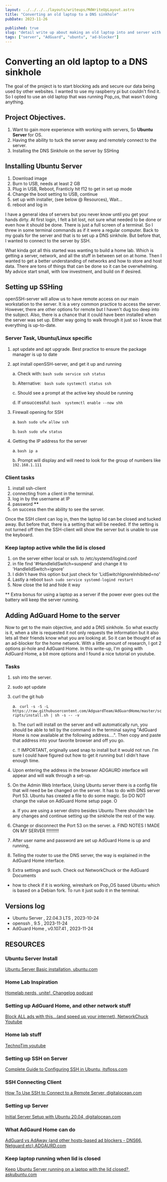 ```yaml
---
layout: ../../../../layouts/writeups/MdWriteUpLayout.astro
title: "Converting an old laptop to a DNS sinkhole"
pubDate: 2023-11-26

published: true
slug: "detail write up about making an old laptop into and server with Ubuntu, adding the ability to remote desktop using open-SSH, Finally adding a network level ad-blocker with adGuard home"
tags: ["server", "AdGuard", "ubuntu", "ad-blocker"]
---
```


# Converting an old laptop to a DNS sinkhole

The goal of the project is to start blocking ads and secure our data being used by other websites. I wanted to use my raspberry pi but couldn't find it. So I opted to use an old laptop that was running Pop_os, that wasn't doing anything.

## Project Objectives.

1.  Want to gain more experience with working with servers, So <strong>Ubuntu Server</strong> for OS.
1.  Having the ability to tuck the server away and remotely connect to the server.
1.  Installing the DNS Sinkhole on the server by SSHing

## Installing Ubuntu Server

1. Download image
1. Burn to USB, needs at least 2 GB
1. Plug in USB, Reboot, Franticly hit f12 to get in set up mode
1. Change the boot setting to USB, continue
1. set up with installer, (see below @ Resources), Wait...
1. reboot and log in

I have a general idea of servers but you never know until you get your hands dirty. At first login, I felt a bit lost, not sure what needed to be done or even how it should be done. There is just a full screen of a terminal. So I threw in some terminal commands as if it were a regular computer. Back to my goals for the server and that is to set up a DNS sinkhole. But before that, I wanted to connect to the server by SSH.

What kinda got all this started was wanting to build a home lab. Which is getting a server, network, and all the stuff in between set on at home. Then I wanted to get a better understanding of networks and how to store and host data. There are tons of things that can be done so it can be overwhelming. My advice start small, with low investment, and build on if desired.

## Setting up SSHing

openSSH-server will allow us to have remote access on our main workstation to the server. It is a very common practice to access the server. However, there are other options for remote but I haven't dug too deep into the subject. Also, there is a chance that it could have been installed when the server was set up. Either way going to walk through it just so I know that everything is up-to-date.

### Server Task, Ubuntu/Linux specific

1. apt update and apt upgrade. Best practice to ensure the package manager is up to date
1. apt install openSSH-server, and get it up and running

   a. Check with: `bash sudo service ssh status`

   b. Alternative: ` bash sudo systemctl status ssh`

   c. Should see a prompt at the active key should be running

   d. If unsuccessful: `bash  systemctl enable --now shh `

1. Firewall opening for SSH

   a. `bash sudo ufw allow ssh`

   b. `bash sudo ufw status`

1. Getting the IP address for the server

   a. `bash ip a`

   b. Prompt will display and will need to look for the group of numbers like `192.168.1.111`

### Client tasks

1. install ssh-client
1. connecting from a client in the terminal.
1. log in by the username at IP
1. password **\*\***
1. on success then the ability to see the server.

Once the SSH client can log in, then the laptop lid can be closed and tucked away. But before that, there is a setting that will be needed. If the setting is not turned off then the SSH-client will show the server but is unable to use the keyboard.

### Keep laptop active while the lid is closed

1. on the server either local or ssh. to /etc/systemd/logind.conf
1. in file find '#HandlelidSwitch=suspend' and change it to 'HandlelidSwitch=ignore'
1. I didn't have this option but just check for 'LidSwitchIgnoreInhibited=no'
1. Lastly a reboot `bash sudo service systemd-logind restart`
1. Now close the lid and hide it way

\*\* Extra bonus for using a laptop as a server if the power ever goes out the battery will keep the server running.

## Adding AdGuard Home to the server

Now to get to the main objective, and add a DNS sinkhole. So what exactly is it, when a site is requested it not only requests the information but it also lets all their friends know what you are looking at. So it can be thought of as an ad-blocker for the home network. With a little amount of research, I got 2 options pi-hole and AdGuard Home. In this write-up, I'm going with AdGuard Home, a bit more options and I found a nice tutorial on youtube.

### Tasks

1. ssh into the server.
1. sudo apt update
1. curl the git hub

   a. ` curl -s -S -L https://raw.githubusercontent.com/AdguardTeam/AdGuardHome/master/scripts/install.sh | sh -s -- -v`

   b. The curl will install on the server and will automatically run, you should be able to tell by the command in the terminal saying "AdGuard Home is now available at the following address....". Then copy and paste that address into your favorite browser and off you go.

   c. !! IMPORTANT, originally used snap to install but it would not run. I'm sure I could have figured out how to get it running but I didn't have enough time.

1. Upon entering the address in the browser ADGAURD interface will appear and will walk through a set-up.
1. On the Admin Web Interface, Using Ubuntu server there is a config file that will need be be changed on the server. It has to do with DNS server Port 53. Ubuntu has created a file to do some magic. So DO NOT change the value on AdGuard Home setup page. O

   a. If you are using a server distro besides Ubuntu There shouldn't be any changes and continue setting up the sinkhole the rest of the way.

1. Change or disconnect the Port 53 on the server.
   a. FIND NOTES I MADE ON MY SERVER !!!!!!!!!!

1. After user name and password are set up AdGuard Home is up and running,
1. Telling the router to use the DNS server, the way is explained in the AdGuard Home interface.
1. Extra settings and such. Check out NetworkChuck or the AdGuard Documents

- how to check if it is working, wireshark on Pop_OS based Ubuntu which is based on a Debian fork. To run it just sudo it in the terminal.

## Versions log

- Ubuntu Server , 22.04.3 LTS , 2023-10-24
- openssh , 9.5 , 2023-11-24
- AdGuard Home , v0.107.41 , 2023-11-24

## RESOURCES

### Ubuntu Server Install

[Ubuntu Server Basic installation, ubuntu.com](https://ubuntu.com/server/docs/installation)

### Home Lab Inspiration

[Homelab nerds, unite!, Changelog podcast](https://changelog.com/friends/9)

### Setting up AdGuard Home, and other network stuff

[Block ALL ads with this…(and speed up your internet), NetworkChuck Youtube](https://www.youtube.com/watch?v=B2V_8M9cjYw)

### Home lab stuff

[TechnoTim youtube](https://www.youtube.com/@TechnoTim)

### Setting up SSH on Server

[Complete Guide to Configuring SSH in Ubuntu, itsfloss.com](https://itsfoss.com/set-up-ssh-ubuntu/)

### SSH Connecting Client

[How To Use SSH to Connect to a Remote Server, digitalocean.com](https://www.digitalocean.com/community/tutorials/how-to-use-ssh-to-connect-to-a-remote-server)

### Setting up Server

[Initial Server Setup with Ubuntu 20.04, digitalocean.com](https://www.digitalocean.com/community/tutorials/initial-server-setup-with-ubuntu-20-04)

### What AdGaurd Home can do

[AdGuard vs AdAway (and other hosts-based ad blockers - DNS66, Netguard etc),ADGAURD.com](https://adguard.com/en/blog/adguard-vs-adaway-dns66.html)

### Keep laptop running when lid is closed

[Keep Ubuntu Server running on a laptop with the lid closed?, askubuntu.com](https://askubuntu.com/questions/141866/keep-ubuntu-server-running-on-a-laptop-with-the-lid-closed)
